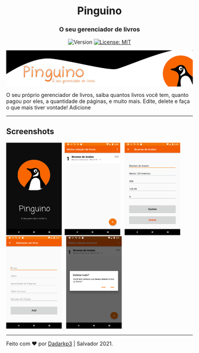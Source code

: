 <h1 align="center">Pinguino</h1>
<h3 align="center">O seu gerenciador de livros</h2>

<p align="center">
  <img alt="Version" src="https://img.shields.io/badge/version-1.0.1-orange.svg?cacheSeconds=2592000" />
  <a href="#" target="_blank">
    <img alt="License: MIT" src="https://img.shields.io/badge/License-MIT-orange.svg" />
  </a>
</p>

<p align="center">
  <img align="center" alt="screen" src="./header.png" />
</P>
<p>
O seu próprio gerenciador de livros, saiba quantos livros você tem, quanto pagou por eles, a quantidade de páginas, e muito mais. Edite, delete e faça o que mais tiver vontade!
Adicione
</p>

---

## Screenshots

<img align="left" width="150" height="250" src="./screen1.png"> &nbsp; <img width="150" height="250" src="./screen2.png"> &nbsp;
<img  width="150" height="250" src="./screen3.png"> &nbsp;
<img  width="150" height="250" src="./screen4.png"> &nbsp;
<img  width="150" height="250" src="./screen5.png">

---

Feito com ♥ por <a href="https://twitter.com/Dadarkp3">Dadarkp3</a> | Salvador 2021.
